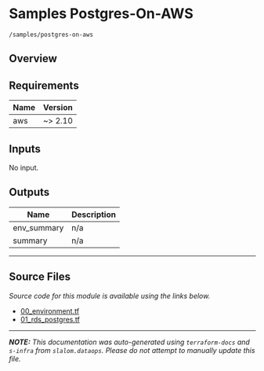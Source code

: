 
# Samples Postgres-On-AWS

`/samples/postgres-on-aws`

## Overview


## Requirements

| Name | Version |
|------|---------|
| aws | ~> 2.10 |

## Inputs

No input.

## Outputs

| Name | Description |
|------|-------------|
| env\_summary | n/a |
| summary | n/a |

---------------------

## Source Files

_Source code for this module is available using the links below._

* [00_environment.tf](https://github.com/slalom-ggp/dataops-infra/tree/master//samples/postgres-on-aws/00_environment.tf)
* [01_rds_postgres.tf](https://github.com/slalom-ggp/dataops-infra/tree/master//samples/postgres-on-aws/01_rds_postgres.tf)

---------------------

_**NOTE:** This documentation was auto-generated using
`terraform-docs` and `s-infra` from `slalom.dataops`.
Please do not attempt to manually update this file._
